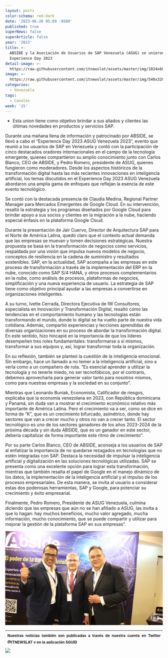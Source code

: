 ```yaml
---
layout: posts
color-schema: red-dark
date: '2023-06-20 05:09 -0500'
published: true
superNews: false
superArticle: false
year: '2023'
title: >-
  ABSIDE y la Asociación de Usuarios de SAP Venezuela (ASUG) se unieron en el
  Experience Day 2023
detail-image: >-
  https://raw.githubusercontent.com/itnewslat/assets/master/img/1024x680/Abside-y-asug-g.jpg
image: >-
  https://raw.githubusercontent.com/itnewslat/assets/master/img/540x320/Abside-y-asug-p.jpg
categories:
  - Venezuela
tags:
  - Canales
week: '25'
---
```

- Esta union tiene como objetivo brindar a sus aliados y clientes las últimas novedades en productos y servicios SAP.


Durante una mañana llena de información y patrocinado por ABSIDE, se llevó a cabo el “Experience Day 2023 ASUG Venezuela 2023”, evento que reunió a los usuarios de SAP en Venezuela y contó con la participación de cinco destacados oradores internacionales en el campo de la tecnología emergente, quienes compartieron su amplio conocimiento junto con Carlos Blanco, CEO de ABSIDE, y Pedro Romero, presidente de ASUG, quienes fungieron como moderadores. Desde los aspectos históricos de la transformación digital hasta las más recientes innovaciones en inteligencia artificial, los temas discutidos en el Experience Day 2023 ASUG Venezuela abordaron una amplia gama de enfoques que reflejan la esencia de este evento tecnológico.

Se contó con la destacada presencia de Claudia Medina, Regional Partner Manager para Mercados Emergentes de Google Cloud. En su intervención, resaltó la estrategia y los programas diseñados por Google Cloud para brindar apoyo a sus socios y clientes en la migración a la nube, haciendo especial énfasis en la plataforma Google Cloud.

 Durante la presentación de Jair Cuervo, Director de Arquitectura SAP para el Norte de América Latina, quedó claro que el contexto actual demanda que las empresas se muevan y tomen decisiones estratégicas. Nuestra propuesta se basa en la transformación de negocios como servicios, respaldada por una visión que impulsa nuevos modelos de negocio, conceptos de resiliencia en la cadena de suministro y resultados sostenibles. SAP, en la actualidad, SAP acompaña a las empresas en este proceso de transformación a través de la implementación del ERP en la nube, conocido como SAP S/4 HANA, y otros procesos complementarios en la nube, como análisis de procesos, plataformas de negocios, simplificación y una nueva experiencia de usuario. La estrategia de SAP tiene como objetivo principal ayudar a las empresas a convertirse en organizaciones inteligentes.
 
A su turno, Ivette Cerrada, Directora Ejecutiva de IW Consultores, especialista en Innovación y Transformación Digital, resaltó cómo las tendencias en el comportamiento humano y las tecnologías están transformando el mundo, donde lo digital se ha vuelto parte de nuestra vida cotidiana. Además, compartió experiencias y lecciones aprendidas de diversas organizaciones en su proceso de abordar la transformación digital. En este sentido, hizo hincapié en la importancia de que los líderes desempeñen tres roles fundamentales: transformarse a sí mismos, transformar a sus equipos y, así, lograr transformar toda la organización.

En su reflexión, también se planteó la cuestión de la inteligencia emocional. Sin embargo, hace un llamado a no temer a la inteligencia artificial, sino a verla como a un compañero de ruta. “Es esencial aprender a utilizar la tecnología y no tenerle miedo, no ser tecnofóbicos, por el contrario, debemos aprovecharla para generar valor tanto para nosotros mismos, como para nuestras empresas y la sociedad en su conjunto”.

Mientras que Leonardo Buniak, Economista, Calificador de riesgos, explicaba que la economía venezolana en 2023, con República dominicana y Panamá, sin duda van a mostrar el crecimiento económico relativo más importante de América Latina. Pero el crecimiento va a ser, como se dice en forma de “K”, que es un crecimiento bifurcado, asimétrico, donde hay sectores que van a crecer mucho y otros no van a crecer tanto. El sector tecnológico es uno de los sectores ganadores de los años 2023-2024 de la próxima década y sin duda ABSIDE, que es un ganador en este sector, debería capitalizar de forma importante este ritmo de crecimiento”.

Por su parte Carlos Blanco, CEO de ABSIDE, aconseja a los usuarios de SAP al enfatizar la importancia de no quedarse rezagados en tecnologías que no estén integradas con SAP. Destaca la necesidad de impulsar la inteligencia artificial y digitalización en las soluciones tecnológicas utilizadas.
SAP se presenta como una excelente opción para lograr esta transformación, mientras que también resalta el papel de Google en el manejo dinámico de los datos, la implementación de la inteligencia artificial y el impulso de los procesos empresariales. De esta manera, se invita al usuario a considerar estas dos poderosas herramientas, SAP y Google, para potenciar su crecimiento y éxito empresarial.

Finalmente, Pedro Romero, Presidente de ASUG Venezuela, culmina diciendo que las empresas que aún no se han afiliado a ASUG, las invita a que lo hagan: hay muchos beneficios, mucho valor agregado, mucha información, mucho conocimiento, que se puede compartir y utilizar para mejorar la gestión de la plataforma SAP en sus empresas”.

![](https://raw.githubusercontent.com/itnewslat/assets/master/img/540x320/Abside-y-asug-p.jpg)

<table style="height: 42px;" width="569">
<tbody>
<tr>
<td style="text-align: justify;"><sub><strong>Nuestras noticias también son publicadas a través de nuestra cuenta en Twitter <a href="https://twitter.com/itnewslat?lang=es">@ITNEWSLAT</a> y en la aplicación <a href="https://squidapp.co/en/">SQUID</a></strong></sub></td>
</tr>
</tbody>
</table>
<img src="https://tracker.metricool.com/c3po.jpg?hash=56f88a41e39ab42c063cc51676587a04"/>